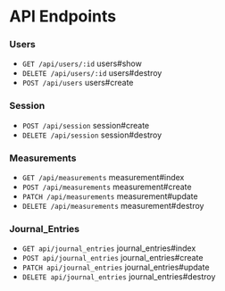 # API Endpoints

### Users
- `GET /api/users/:id` users#show
- `DELETE /api/users/:id` users#destroy
- `POST /api/users` users#create

### Session
- `POST /api/session` session#create
- `DELETE /api/session` session#destroy

### Measurements
- `GET /api/measurements` measurement#index
- `POST /api/measurements` measurement#create
- `PATCH /api/measurements` measurement#update
- `DELETE /api/measurements` measurement#destroy

### Journal_Entries
- `GET api/journal_entries` journal_entries#index
- `POST api/journal_entries` journal_entries#create
- `PATCH api/journal_entries` journal_entries#update
- `DELETE api/journal_entries` journal_entries#destroy
